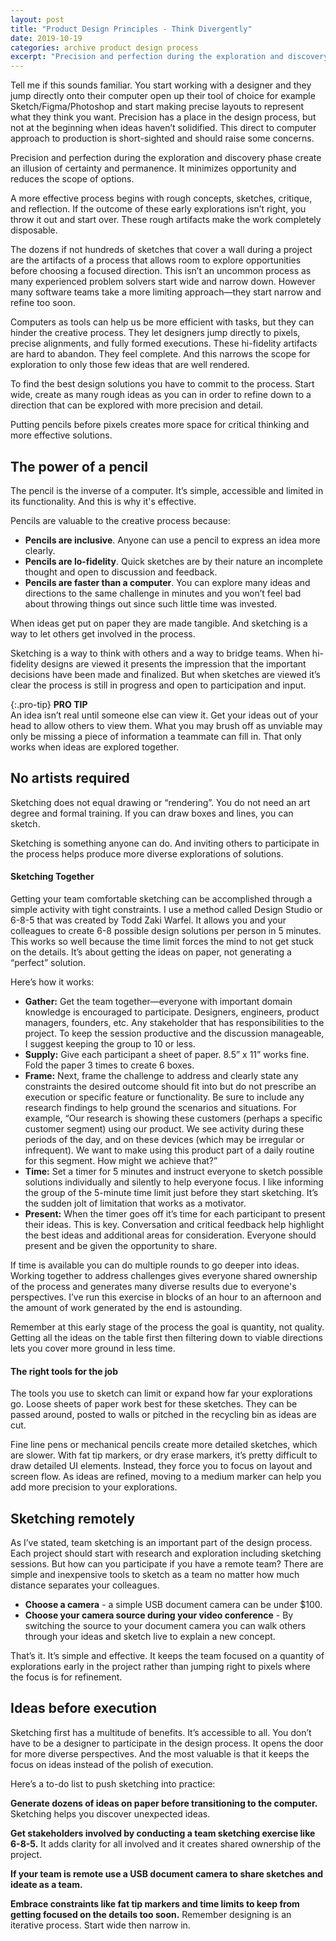 ```yaml
---
layout: post
title: "Product Design Principles - Think Divergently"
date: 2019-10-19
categories: archive product design process
excerpt: "Precision and perfection during the exploration and discovery phase create an illusion of certainty and permanence."
---
```


<!-- ## Think Divergently -->

Tell me if this sounds familiar. You start working with a designer and they jump directly onto their computer open up their tool of choice for example Sketch/Figma/Photoshop and start making precise layouts to represent what they think you want. Precision has a place in the design process, but not at the beginning when ideas haven’t solidified. This direct to computer approach to production is short-sighted and should raise some concerns.

Precision and perfection during the exploration and discovery phase create an illusion of certainty and permanence. It minimizes opportunity and reduces the scope of options.

A more effective process begins with rough concepts, sketches, critique, and reflection. If the outcome of these early explorations isn’t right, you throw it out and start over. These rough artifacts make the work completely disposable.

The dozens if not hundreds of sketches that cover a wall during a project are the artifacts of a process that allows room to explore opportunities before choosing a focused direction.
This isn’t an uncommon process as many experienced problem solvers start wide and narrow down. However many software teams take a more limiting approach—they start narrow and refine too soon.

Computers as tools can help us be more efficient with tasks, but they can hinder the creative process. They let designers jump directly to pixels, precise alignments, and fully formed executions. These hi-fidelity artifacts are hard to abandon. They feel complete. And this narrows the scope for exploration to only those few ideas that are well rendered.

To find the best design solutions you have to commit to the process. Start wide, create as many rough ideas as you can in order to refine down to a direction that can be explored with more precision and detail.

Putting pencils before pixels creates more space for critical thinking and more effective solutions.

## The power of a pencil

The pencil is the inverse of a computer. It’s simple, accessible and limited in its functionality. And this is why it's effective.

Pencils are valuable to the creative process because:

- **Pencils are inclusive**. Anyone can use a pencil to express an idea more clearly.
- **Pencils are lo-fidelity**. Quick sketches are by their nature an incomplete thought and open to discussion and feedback.
- **Pencils are faster than a computer**. You can explore many ideas and directions to the same challenge in minutes and you won’t feel bad about throwing things out since such little time was invested.

When ideas get put on paper they are made tangible. And sketching is a way to let others get involved in the process.

Sketching is a way to think with others and a way to bridge teams.
When hi-fidelity designs are viewed it presents the impression that the important decisions have been made and finalized. But when sketches are viewed it’s clear the process is still in progress and open to participation and input.

{:.pro-tip}
**PRO TIP**  
An idea isn’t real until someone else can view it.
Get your ideas out of your head to allow others to view them. What you may brush off as unviable may only be missing a piece of information a teammate can fill in. That only works when ideas are explored together.

## No artists required

Sketching does not equal drawing or “rendering”. You do not need an art degree and formal training. If you can draw boxes and lines, you can sketch.

Sketching is something anyone can do. And inviting others to participate in the process helps produce more diverse explorations of solutions.

#### Sketching Together

Getting your team comfortable sketching can be accomplished through a simple activity with tight constraints. I use a method called Design Studio or 6-8-5 that was created by Todd Zaki Warfel. It allows you and your colleagues to create 6-8 possible design solutions per person in 5 minutes. This works so well because the time limit forces the mind to not get stuck on the details. It’s about getting the ideas on paper, not generating a “perfect” solution.

Here’s how it works:

- **Gather:** Get the team together—everyone with important domain knowledge is encouraged to participate. Designers, engineers, product managers, founders, etc. Any stakeholder that has responsibilities to the project. To keep the session productive and the discussion manageable, I suggest keeping the group to 10 or less.
- **Supply:** Give each participant a sheet of paper. 8.5” x 11” works fine. Fold the paper 3 times to create 6 boxes.
- **Frame:** Next, frame the challenge to address and clearly state any constraints the desired outcome should fit into but do not prescribe an execution or specific feature or functionality. Be sure to include any research findings to help ground the scenarios and situations. For example, “Our research is showing these customers (perhaps a specific customer segment) using our product. We see activity during these periods of the day, and on these devices (which may be irregular or infrequent). We want to make using this product part of a daily routine for this segment. How might we achieve that?”
- **Time:** Set a timer for 5 minutes and instruct everyone to sketch possible solutions individually and silently to help everyone focus. I like informing the group of the 5-minute time limit just before they start sketching. It’s the sudden jolt of limitation that works as a motivator.
- **Present:** When the timer goes off it’s time for each participant to present their ideas. This is key. Conversation and critical feedback help highlight the best ideas and additional areas for consideration. Everyone should present and be given the opportunity to share.

If time is available you can do multiple rounds to go deeper into ideas. Working together to address challenges gives everyone shared ownership of the process and generates many diverse results due to everyone's perspectives. I’ve run this exercise in blocks of an hour to an afternoon and the amount of work generated by the end is astounding.

Remember at this early stage of the process the goal is quantity, not quality. Getting all the ideas on the table first then filtering down to viable directions lets you cover more ground in less time.

#### The right tools for the job

The tools you use to sketch can limit or expand how far your explorations go.
Loose sheets of paper work best for these sketches. They can be passed around, posted to walls or pitched in the recycling bin as ideas are cut.

Fine line pens or mechanical pencils create more detailed sketches, which are slower. With fat tip markers, or dry erase markers, it’s pretty difficult to draw detailed UI elements. Instead, they force you to focus on layout and screen flow. As ideas are refined, moving to a medium marker can help you add more precision to your explorations.

## Sketching remotely

As I’ve stated, team sketching is an important part of the design process. Each project should start with research and exploration including sketching sessions. But how can you participate if you have a remote team? There are simple and inexpensive tools to sketch as a team no matter how much distance separates your colleagues.

- **Choose a camera** - a simple USB document camera can be under \$100.
- **Choose your camera source during your video conference** - By switching the source to your document camera you can walk others through your ideas and sketch live to explain a new concept.

That’s it. It’s simple and effective. It keeps the team focused on a quantity of explorations early in the project rather than jumping right to pixels where the focus is for refinement.

## Ideas before execution

Sketching first has a multitude of benefits. It’s accessible to all. You don’t have to be a designer to participate in the design process. It opens the door for more diverse perspectives. And the most valuable is that it keeps the focus on ideas instead of the polish of execution.

Here’s a to-do list to push sketching into practice:

**Generate dozens of ideas on paper before transitioning to the computer.** Sketching helps you discover unexpected ideas.

**Get stakeholders involved by conducting a team sketching exercise like 6-8-5.** It adds clarity for all involved and it creates shared ownership of the project.

**If your team is remote use a USB document camera to share sketches and ideate as a team.**

**Embrace constraints like fat tip markers and time limits to keep from getting focused on the details too soon.** Remember designing is an iterative process. Start wide then narrow in.
